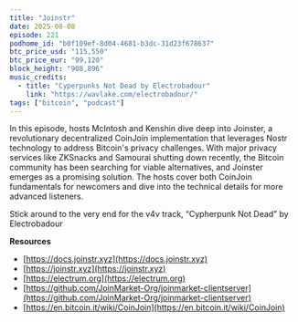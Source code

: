 ```yaml
---
title: "Joinstr"
date: 2025-08-08
episode: 221
podhome_id: "b0f109ef-8d04-4681-b3dc-31d23f678637"
btc_price_usd: "115,550" 
btc_price_eur: "99,120"
block_height: "908,896"
music_credits:
  - title: "Cyperpunks Not Dead by Electrobadour"
    link: "https://wavlake.com/electrobadour/"
tags: ["bitcoin", "podcast"]
---
```

In this episode, hosts McIntosh and Kenshin dive deep into Joinster, a revolutionary decentralized CoinJoin implementation that leverages Nostr technology to address Bitcoin's privacy challenges. With major privacy services like ZKSnacks and Samourai shutting down recently, the Bitcoin community has been searching for viable alternatives, and Joinster emerges as a promising solution. The hosts cover both CoinJoin fundamentals for newcomers and dive into the technical details for more advanced listeners.

Stick around to the very end for the v4v track, “Cypherpunk Not Dead” by Electrobadour

**Resources**

- [https://docs.joinstr.xyz](https://docs.joinstr.xyz)
- [https://joinstr.xyz](https://joinstr.xyz)
- [https://electrum.org](https://electrum.org)
- [https://github.com/JoinMarket-Org/joinmarket-clientserver](https://github.com/JoinMarket-Org/joinmarket-clientserver)
- [https://en.bitcoin.it/wiki/CoinJoin](https://en.bitcoin.it/wiki/CoinJoin)
